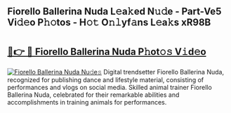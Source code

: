 ## Fiorello Ballerina Nuda L𝚎a𝚔ed N𝚞𝚍e - Part-Ve5 Vi𝚍𝚎o P𝚑𝚘tos - H𝚘𝚝 O𝚗𝚕yf𝚊ns L𝚎a𝚔s xR98B

# <h2><a href="http://kfcln58.oniu.top/?m=Fiorello+Ballerina+Nuda">🔗👉 🔴 Fiorello Ballerina Nuda P𝚑ot𝚘𝚜 V𝚒d𝚎o</a></h2>

[![Fiorello Ballerina Nuda Nu𝚍e𝚜](https://i.imgur.com/0qMVB7G.gif)](http://kfcln58.oniu.top/?m=Fiorello+Ballerina+Nuda)
Digital trendsetter Fiorello Ballerina Nuda, recognized for publishing dance and lifestyle material, consisting of performances and vlogs on social media. Skilled animal trainer Fiorello Ballerina Nuda, celebrated for their remarkable abilities and accomplishments in training animals for performances.  
